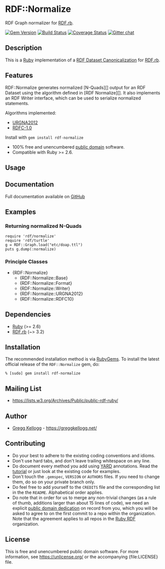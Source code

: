 # RDF::Normalize
RDF Graph normalizer for [RDF.rb][RDF.rb].

[![Gem Version](https://badge.fury.io/rb/rdf-normalize.svg)](https://badge.fury.io/rb/rdf-normalize)
[![Build Status](https://github.com/ruby-rdf/rdf-normalize/workflows/CI/badge.svg?branch=develop)](https://github.com/ruby-rdf/rdf-normalize/actions?query=workflow%3ACI)
[![Coverage Status](https://coveralls.io/repos/ruby-rdf/rdf-normalize/badge.svg?branch=develop)](https://coveralls.io/github/ruby-rdf/rdf-normalize?branch=develop)
[![Gitter chat](https://badges.gitter.im/ruby-rdf/rdf.png)](https://gitter.im/ruby-rdf/rdf)

## Description
This is a [Ruby][] implementation of a [RDF Dataset Canonicalization][] for [RDF.rb][].

## Features
RDF::Normalize generates normalized [N-Quads][] output for an RDF Dataset using the algorithm
defined in [RDF Normalize][]. It also implements an RDF Writer interface, which can be used
to serialize normalized statements.

Algorithms implemented:

* [URGNA2012](https://www.w3.org/TR/rdf-canon/#dfn-urgna2012)
* [RDFC-1.0](https://www.w3.org/TR/rdf-canon/#dfn-rdfc-1-0)

Install with `gem install rdf-normalize`

* 100% free and unencumbered [public domain](https://unlicense.org/) software.
* Compatible with  Ruby >= 2.6.

## Usage

## Documentation

Full documentation available on [GitHub][Normalize doc]

## Examples

### Returning normalized N-Quads

    require 'rdf/normalize'
    require 'rdf/turtle'
    g = RDF::Graph.load("etc/doap.ttl")
    puts g.dump(:normalize)

### Principle Classes
* {RDF::Normalize}
  * {RDF::Normalize::Base}
  * {RDF::Normalize::Format}
  * {RDF::Normalize::Writer}
  * {RDF::Normalize::URGNA2012}
  * {RDF::Normalize::RDFC10}

## Dependencies

* [Ruby](https://ruby-lang.org/) (>= 2.6)
* [RDF.rb](https://rubygems.org/gems/rdf) (~> 3.2)

## Installation

The recommended installation method is via [RubyGems](https://rubygems.org/).
To install the latest official release of the `RDF::Normalize` gem, do:

    % [sudo] gem install rdf-normalize

## Mailing List
* <https://lists.w3.org/Archives/Public/public-rdf-ruby/>

## Author
* [Gregg Kellogg](https://github.com/gkellogg) - <https://greggkellogg.net/>

## Contributing
* Do your best to adhere to the existing coding conventions and idioms.
* Don't use hard tabs, and don't leave trailing whitespace on any line.
* Do document every method you add using [YARD][] annotations. Read the
  [tutorial][YARD-GS] or just look at the existing code for examples.
* Don't touch the `.gemspec`, `VERSION` or `AUTHORS` files. If you need to
  change them, do so on your private branch only.
* Do feel free to add yourself to the `CREDITS` file and the corresponding
  list in the the `README`. Alphabetical order applies.
* Do note that in order for us to merge any non-trivial changes (as a rule
  of thumb, additions larger than about 15 lines of code), we need an
  explicit [public domain dedication][PDD] on record from you,
  which you will be asked to agree to on the first commit to a repo within the organization.
  Note that the agreement applies to all repos in the [Ruby RDF](https://github.com/ruby-rdf/) organization.

## License
This is free and unencumbered public domain software. For more information,
see <https://unlicense.org/> or the accompanying {file:LICENSE} file.

[Ruby]:         https://ruby-lang.org/
[RDF]:          https://www.w3.org/RDF/
[YARD]:         https://yardoc.org/
[YARD-GS]:      https://rubydoc.info/docs/yard/file/docs/GettingStarted.md
[PDD]:              https://unlicense.org/#unlicensing-contributions
[RDF.rb]:       https://ruby-rdf.github.io/rdf-normalize
[N-Triples]:    https://www.w3.org/TR/rdf-testcases/#ntriples
[RDF Dataset Canonicalization]: https://www.w3.org/TR/rdf-canon/
[Normalize doc]: https://ruby-rdf.github.io/rdf-normalize/
